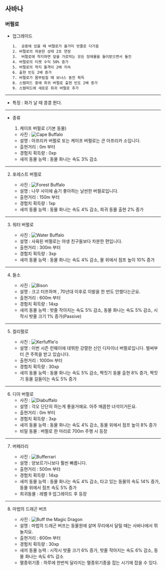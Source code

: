 ## 사바나
### 버펄로
+ 업그레이드

      1.  공중에 있을 때 버펄로가 올가미 밧줄로 다가옴
      2. 버펄로의 차분한 상태 2초 연장
      3.  버펄로에 착지하면 앞을 가로막는 모든 장애물을 들이받으면서 돌진
      4. 버펄로의 티켓 수익 50% 증가
      5. 버펄로의 착지 돌격이 2배 지속
      6. 출현 빈도 2배 증가
      7. 버펄로가 몸부림칠 때 보너스 동전 획득
      8. 스탬피드 중에 희귀 버펄로 출현 빈도 2배 증가
      9. 스탬피드에 새로운 희귀 버펄로 추가
***
+ 특징 : 화가 날 때 콩콩 뛴다.
***
+ 종류
  1. 케이프 버펄로 (기본 동물)

    + 사진 : ![Cape Buffalo](./buffalo_picture/Cape_Buffalo.png)
    + 설명 : 아프리카 버펄로 또는 케이프 버펄로는 큰 아프리카 소입니다.
    + 출현거리 : 0m 부터
    + 경험치 획득량 : 0xp
    + 새끼 동물 능력 : 동물 화나는 속도 3% 감소
***
  2. 포레스트 버펄로

      + 사진 : ![Forest Buffalo](./buffalo_picture/Forest_Buffalo.png)
      + 설명 : 나무 사이에 숨기 좋아하는 날씬한 버펄로입니다.
      + 출현거리 : 150m 부터
      + 경험치 획득량 : 1xp
      + 새끼 동물 능력 : 동물 화나는 속도 4% 감소, 희귀 동물 출현 2% 증가
***
  3. 워터 버펄로

      + 사진 : ![Water Buffalo](./buffalo_picture/Water_Buffalo.png)
      + 설명 : 사육된 버펄로는 야생 친구들보다 차분한 편입니다.
      + 출현거리 : 300m 부터
      + 경험치 획득량 : 3xp
      + 새끼 동물 능력 : 동물 화나는 속도 4% 감소, 물 위에서 점프 높이 10% 증가
***
  4. 들소

      + 사진 : ![Bison](./buffalo_picture/Bison.png)
      + 설명 : 크고 터프하며 , 70년대 이후로 이발을 한 번도 안했다는군요.
      + 출현거리 : 600m 부터
      + 경험치 획득량 : 14xp
      + 새끼 동물 능력 : 밧줄 작아지는 속도 5% 감소, 동물 화나는 속도 5% 감소, 시작시 밧줄 크기 1% 증가(Passive)
***
  5. 컬리펄로

      + 사진 : ![Kerfuffle'o](./buffalo_picture/Kerfuffle'o.png)
      + 설명 : 이번 시즌 런웨이에 데뷔한 강렬한 신인 디자이너 버펄로입니다. 벌써부터 큰 주목을 받고 있습니다.
      + 출현거리 : 1000m 부터
      + 경험치 획득량 : 30xp
      + 새끼 동물 능력 : 동물 화나는 속도 5% 감소, 짝짓기 동물 출현 8% 증가, 짝짓기 동물 길들이는 속도 5% 증가
***
  6. 디아 버펄로
      + 사진 : ![Diabuffalo](./buffalopicture/Diabuffalo.png)
      + 설명 : 각오 단단히 하는게 좋을거예요. 아주 매콤한 녀석이거든요.
      + 출현거리 : 0m 부터
      + 경험치 획득량 : 3xp
      + 새끼 동물 능력 : 동물 화나는 속도 4% 감소, 동물 위에서 점프 높이 8% 증가
      + 비밀 동물 : 버펄로 한 마리로 700m 주행 시 등장
***
  7. 버페라리

      + 사진 : ![Bufferrari](./buffalo_picture/Bufferrari.png)
      + 설명 : 양보르기니보다 훨씬 빠릅니다.
      + 출현거리 : 500m 부터
      + 경험치 획득량 : 14xp
      + 새끼 동물 능력 : 동물 화나는 속도 4% 감소, 타고 있는 동물의 속도 14% 증가, 동물 위에서 점프 속도 5% 증가
      + 희귀동물 : 레벨 9 업그레이드 후 등장
***
  8. 마법의 드래곤 버프

      + 사진 : ![Buff the Magic Dragon](./buffalo_picture/Buff_the_Magic_Dragon.jpg)
      + 설명 : 마법의 드래곤 버프는 동물원에 살며 무리에서 달릴 때는 사바나에서 뛰놀지요.
      + 출현거리 : 600m 부터
      + 경험치 획득량 : 30xp
      + 새끼 동물 능력 : 시작시 밧줄 크기 6% 증가, 밧줄 작아지는 속도 6% 감소, 동물 화나는 속도 6% 감소
      + 멸종위기종 : 하루에 한번씩 달라지는 멸종위기종을 잡는 시기에 잡을 수 있다.
